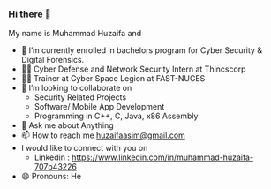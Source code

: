 ### Hi there 👋
My name is Muhammad Huzaifa and

* 🔭 I’m currently enrolled in bachelors program for Cyber Security & Digital Forensics.
* 👨‍⚖️ Cyber Defense and Network Security Intern at Thincscorp 
* 🧑‍💻 Trainer at Cyber Space Legion at FAST-NUCES
* 👯 I’m looking to collaborate on
     - Security Related Projects
     - Software/ Mobile App Development
     - Programming in C++, C, Java, x86 Assembly
* 💬 Ask me about Anything
* 📫 How to reach me
                    huzaifaasim@gmail.com
* I would like to connect with you on
  - Linkedin : https://www.linkedin.com/in/muhammad-huzaifa-707b43226
* 😄 Pronouns: He

